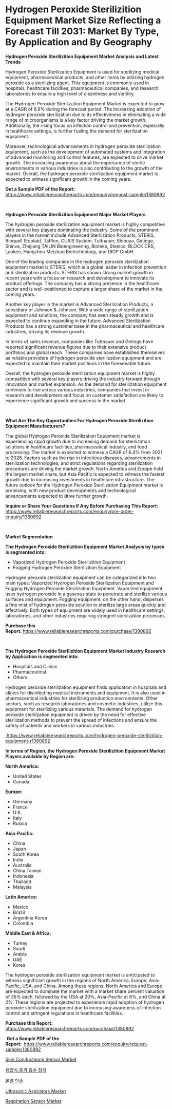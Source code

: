 <p><h1>Hydrogen Peroxide Sterilizition Equipment Market Size Reflecting a Forecast Till 2031: Market By Type, By Application and By Geography</h1></p><p><strong>Hydrogen Peroxide Sterilizition Equipment Market Analysis and Latest Trends</strong></p>
<p><p>Hydrogen Peroxide Sterilization Equipment is used for sterilizing medical equipment, pharmaceutical products, and other items by utilizing hydrogen peroxide as a sterilizing agent. This equipment is commonly used in hospitals, healthcare facilities, pharmaceutical companies, and research laboratories to ensure a high level of cleanliness and sterility.</p><p>The Hydrogen Peroxide Sterilization Equipment Market is expected to grow at a CAGR of 6.9% during the forecast period. The increasing adoption of hydrogen peroxide sterilization due to its effectiveness in eliminating a wide range of microorganisms is a key factor driving the market growth. Additionally, the rising focus on infection control and prevention, especially in healthcare settings, is further fueling the demand for sterilization equipment.</p><p>Moreover, technological advancements in hydrogen peroxide sterilization equipment, such as the development of automated systems and integration of advanced monitoring and control features, are expected to drive market growth. The increasing awareness about the importance of sterile environments in various industries is also contributing to the growth of the market. Overall, the hydrogen peroxide sterilization equipment market is expected to witness significant growth in the coming years.</p></p>
<p><strong>Get a Sample PDF of the Report:&nbsp;</strong> <a href="https://www.reliableresearchreports.com/enquiry/request-sample/1380892">https://www.reliableresearchreports.com/enquiry/request-sample/1380892</a></p>
<p>&nbsp;</p>
<p><strong>Hydrogen Peroxide Sterilizition Equipment Major Market Players</strong></p>
<p><p>The hydrogen peroxide sterilization equipment market is highly competitive with several key players dominating the industry. Some of the prominent players in the market include Advanced Sterilization Products, STERIS, Bioquell (Ecolab), Tafflon, CURIS System, Tuttnauer, Shibuya, Getinge, Shinva, Zhejiang TAILIN Bioengineering, Bioteke, Steelco, BLOCK CRS, Laoken, Hangzhou Meizhuo Biotechnology, and DIOP GmbH.</p><p>One of the leading companies in the hydrogen peroxide sterilization equipment market is STERIS, which is a global leader in infection prevention and sterilization products. STERIS has shown strong market growth in recent years with a focus on research and development to innovate its product offerings. The company has a strong presence in the healthcare sector and is well-positioned to capture a larger share of the market in the coming years.</p><p>Another key player in the market is Advanced Sterilization Products, a subsidiary of Johnson & Johnson. With a wide range of sterilization equipment and solutions, the company has seen steady growth and is expected to continue expanding in the future. Advanced Sterilization Products has a strong customer base in the pharmaceutical and healthcare industries, driving its revenue growth.</p><p>In terms of sales revenue, companies like Tuttnauer and Getinge have reported significant revenue figures due to their extensive product portfolios and global reach. These companies have established themselves as reliable providers of hydrogen peroxide sterilization equipment and are expected to maintain their market positions in the foreseeable future.</p><p>Overall, the hydrogen peroxide sterilization equipment market is highly competitive with several key players driving the industry forward through innovation and market expansion. As the demand for sterilization equipment continues to rise across various industries, companies that invest in research and development and focus on customer satisfaction are likely to experience significant growth and success in the market.</p></p>
<p>&nbsp;</p>
<p><strong>What Are The Key Opportunities For Hydrogen Peroxide Sterilizition Equipment Manufacturers?</strong></p>
<p><p>The global Hydrogen Peroxide Sterilization Equipment market is experiencing rapid growth due to increasing demand for sterilization solutions in healthcare facilities, pharmaceutical industry, and food processing. The market is expected to witness a CAGR of 6.4% from 2021 to 2026. Factors such as the rise in infectious diseases, advancements in sterilization technologies, and strict regulations regarding sterilization procedures are driving the market growth. North America and Europe hold the largest market share, but Asia Pacific is expected to witness the fastest growth due to increasing investments in healthcare infrastructure. The future outlook for the Hydrogen Peroxide Sterilization Equipment market is promising, with new product developments and technological advancements expected to drive further growth.</p></p>
<p><strong>Inquire or Share Your Questions If Any Before Purchasing This Report:</strong> <a href="https://www.reliableresearchreports.com/enquiry/pre-order-enquiry/1380892">https://www.reliableresearchreports.com/enquiry/pre-order-enquiry/1380892</a></p>
<p>&nbsp;</p>
<p><strong>Market Segmentation</strong></p>
<p><strong>The Hydrogen Peroxide Sterilizition Equipment Market Analysis by types is segmented into:</strong></p>
<p><ul><li>Vaporized Hydrogen Peroxide Sterilizition Equipment</li><li>Fogging Hydrogen Peroxide Sterilizition Equipment</li></ul></p>
<p><p>Hydrogen peroxide sterilization equipment can be categorized into two main types: Vaporized Hydrogen Peroxide Sterilization Equipment and Fogging Hydrogen Peroxide Sterilization Equipment. Vaporized equipment uses hydrogen peroxide in a gaseous state to penetrate and sterilize various surfaces and equipment. Fogging equipment, on the other hand, disperses a fine mist of hydrogen peroxide solution to sterilize large areas quickly and effectively. Both types of equipment are widely used in healthcare settings, laboratories, and other industries requiring stringent sterilization processes.</p></p>
<p><strong>Purchase this Report:&nbsp;</strong><a href="https://www.reliableresearchreports.com/purchase/1380892">https://www.reliableresearchreports.com/purchase/1380892</a></p>
<p>&nbsp;</p>
<p><strong>The Hydrogen Peroxide Sterilizition Equipment Market Industry Research by Application is segmented into:</strong></p>
<p><ul><li>Hospitals and Clinics</li><li>Pharmaceutical</li><li>Others</li></ul></p>
<p><p>Hydrogen peroxide sterilization equipment finds application in hospitals and clinics for disinfecting medical instruments and equipment. It is also used in pharmaceutical industries for sterilizing production environments. Other sectors, such as research laboratories and cosmetic industries, utilize this equipment for sterilizing various materials. The demand for hydrogen peroxide sterilization equipment is driven by the need for effective sterilization methods to prevent the spread of infections and ensure the safety of patients and workers in various industries.</p></p>
<p><a href="https://www.reliableresearchreports.com/hydrogen-peroxide-sterilizition-equipment-r1380892">&nbsp;https://www.reliableresearchreports.com/hydrogen-peroxide-sterilizition-equipment-r1380892</a></p>
<p><strong>In terms of Region, the Hydrogen Peroxide Sterilizition Equipment Market Players available by Region are:</strong></p>
<p>
    <p> <strong> North America: </strong>
        <ul>
            <li>United States</li>
            <li>Canada</li>
        </ul>
        </p> 
    <p> <strong> Europe: </strong>
        <ul>
            <li>Germany</li>
            <li>France</li>
            <li>U.K.</li>
            <li>Italy</li>
            <li>Russia</li>
        </ul>
        </p> 
    <p> <strong> Asia-Pacific: </strong>
        <ul>
            <li>China</li>
            <li>Japan</li>
            <li>South Korea</li>
            <li>India</li>
            <li>Australia</li>
            <li>China Taiwan</li>
            <li>Indonesia</li>
            <li>Thailand</li>
            <li>Malaysia</li>
        </ul>
        </p> 
    <p> <strong> Latin America: </strong>
        <ul>
            <li>Mexico</li>
            <li>Brazil</li>
            <li>Argentina Korea</li>
            <li>Colombia</li>
        </ul>
        </p> 
    <p> <strong> Middle East & Africa: </strong>
        <ul>
            <li>Turkey</li>
            <li>Saudi</li>
            <li>Arabia</li>
            <li>UAE</li>
            <li>Korea</li>
        </ul>
    </p>
    </p>
<p><p>The hydrogen peroxide sterilization equipment market is anticipated to witness significant growth in the regions of North America, Europe, Asia-Pacific, USA, and China. Among these regions, North America and Europe are expected to dominate the market with a market share percent valuation of 35% each, followed by the USA at 20%, Asia-Pacific at 8%, and China at 2%. These regions are projected to experience rapid adoption of hydrogen peroxide sterilization equipment due to increasing awareness of infection control and stringent regulations in healthcare facilities.</p></p>
<p><strong>Purchase this Report: </strong><a href="https://www.reliableresearchreports.com/purchase/1380892">https://www.reliableresearchreports.com/purchase/1380892</a></p>
<p>&nbsp;<strong>Get a Sample PDF of the Report:&nbsp;&nbsp;</strong><a href="https://www.reliableresearchreports.com/enquiry/request-sample/1380892">https://www.reliableresearchreports.com/enquiry/request-sample/1380892</a></p>
<p><strong></strong></p>
<p><p><a href="https://github.com/dx0328/Market-Research-Report-List-4/blob/main/skin-conductance-sensor-market.md">Skin Conductance Sensor Market</a></p><p><a href="https://github.com/tukangkrupk/Market-Research-Report-List-2/blob/main/443629775787.md">유압식 충격 흡수 장치</a></p><p><a href="https://github.com/sarassiksa/Market-Research-Report-List-2/blob/main/650350675788.md">온열 인솔</a></p><p><a href="https://github.com/Glendatilghmankmgz0rbhwpy/Market-Research-Report-List-3/blob/main/ultrasonic-aspirators-market.md">Ultrasonic Aspirators Market</a></p><p><a href="https://github.com/juancolorado15/Market-Research-Report-List-4/blob/main/respiration-sensor-market.md">Respiration Sensor Market</a></p></p>